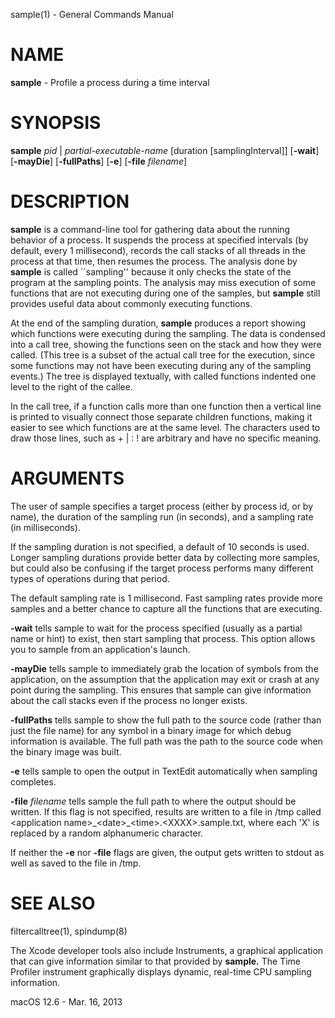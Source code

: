 sample(1) - General Commands Manual

# NAME

**sample** - Profile a process during a time interval

# SYNOPSIS

**sample**
*pid*&nbsp;|&nbsp;*partial-executable-name*
\[duration&nbsp;\[samplingInterval]]
\[**-wait**]
\[**-mayDie**]
\[**-fullPaths**]
\[**-e**]
\[**-file**&nbsp;*filename*]

# DESCRIPTION

**sample**
is a command-line tool for gathering data about the running behavior of a
process.  It suspends the process at specified intervals
(by default, every 1 millisecond), records the call stacks of all threads
in the process at that time, then resumes the process.  The analysis done by
**sample**
is called \`\`sampling'' because it only checks the state
of the program at the sampling points.  The analysis may miss execution of
some functions that are not executing during one of the samples, but
**sample**
still provides useful data about commonly executing functions.

At the end of the
sampling duration,
**sample**
produces a report showing which functions were
executing during the sampling.  The data is condensed into a call tree, showing
the functions seen on the stack and how they were called.  (This tree is a
subset of the actual call tree for the execution, since some functions may not
have been executing during any of the sampling events.)  The tree is displayed
textually, with called functions indented one level to the right of the callee.

In the call tree, if a function calls more than one function then a vertical
line is printed to visually connect those separate children functions, making it
easier to see which functions are at the same level.  The characters used to
draw those lines, such as + | : ! are arbitrary and have no specific meaning.

# ARGUMENTS

The user of sample specifies a target process (either by process id, or by name),
the duration of the sampling run (in seconds), and a sampling rate (in milliseconds).

If the sampling duration is not specified, a default of 10 seconds is used.  Longer
sampling durations provide better data by collecting more samples, but could also be
confusing if the target process performs many different types of operations during
that period.

The default sampling rate is 1 millisecond.  Fast sampling rates provide more samples
and a better chance to capture all the functions that are executing.

**-wait**
tells sample to wait for the process specified (usually as a partial name
or hint) to exist, then start sampling that process.  This option allows you
to sample from an application's launch.

**-mayDie**
tells sample to immediately grab the location of symbols from the
application, on the assumption that the application may exit or crash
at any point during the sampling.
This ensures that sample can give information
about the call stacks even if the process no longer exists.

**-fullPaths**
tells sample to show the full path to the source code (rather than just the file
name) for any symbol in a binary image for which debug information is available.
The full path was the path to the source code when the binary image was built.

**-e**
tells sample to open the output in TextEdit automatically when sampling completes.

**-file** *filename*
tells sample the full path to where the output should be written.  If this flag
is not specified, results are written to a file in /tmp called &lt;application name&gt;\_&lt;date&gt;\_&lt;time&gt;.&lt;XXXX&gt;.sample.txt,
where each 'X' is replaced by a random alphanumeric character.

If neither the
**-e**
nor
**-file**
flags are given, the output gets written to stdout as well as saved to the file in /tmp.

# SEE ALSO

filtercalltree(1),
spindump(8)

The Xcode developer tools also include Instruments, a graphical application that can give information similar to that provided by
**sample.**
The Time Profiler instrument graphically displays dynamic, real-time CPU sampling information.

macOS 12.6 - Mar. 16, 2013
